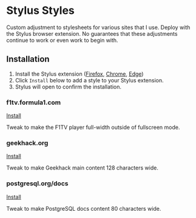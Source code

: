 # Stylus Styles

Custom adjustment to stylesheets for various sites that I use. Deploy with the Stylus browser extension. No guarantees that these adjustments continue to work or even work to begin with.

## Installation

1. Install the Stylus extension ([Firefox](https://addons.mozilla.org/en-US/firefox/addon/styl-us/), [Chrome](https://chrome.google.com/webstore/detail/stylus/clngdbkpkpeebahjckkjfobafhncgmne), [Edge](https://chrome.google.com/webstore/detail/stylus/clngdbkpkpeebahjckkjfobafhncgmne))
2. Click `Install` below to add a style to your Stylus extension.
3. Stylus will open to confirm the installation.

### f1tv.formula1.com

[Install](https://github.com/robin-pfeiffer/stylus-styles/raw/main/styles/f1tv.formula1.com.user.css)

Tweak to make the F1TV player full-width outside of fullscreen mode.

### geekhack.org

[Install](https://github.com/robin-pfeiffer/stylus-styles/raw/main/styles/geekhack.org.user.css)

Tweak to make Geekhack main content 128 characters wide.

### postgresql.org/docs

[Install](https://github.com/robin-pfeiffer/stylus-styles/raw/main/styles/postgresql.org.user.css)

Tweak to make PostgreSQL docs content 80 characters wide.


